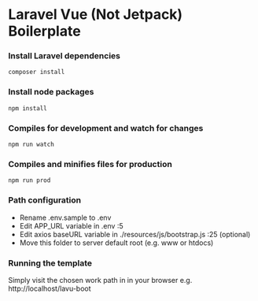# Laravel Vue (Not Jetpack) Boilerplate

### Install Laravel dependencies
```
composer install
```

### Install node packages
```
npm install
```

### Compiles for development and watch for changes
```
npm run watch
```

### Compiles and minifies files for production
```
npm run prod
```

### Path configuration
- Rename .env.sample to .env
- Edit APP_URL variable in .env :5
- Edit axios baseURL variable in ./resources/js/bootstrap.js :25 (optional)
- Move this folder to server default root (e.g. www or htdocs)

### Running the template
Simply visit the chosen work path in in your browser e.g. http://localhost/lavu-boot
